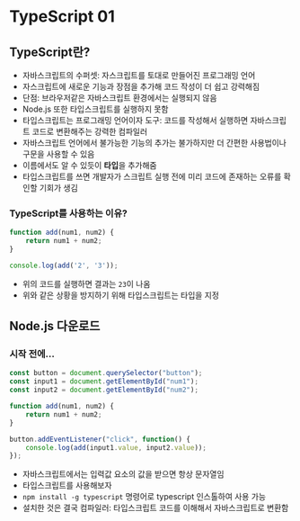 # TypeScript 01
## TypeScript란?
- 자바스크립트의 수퍼셋: 자스크립트를 토대로 만들어진 프로그래밍 언어
- 자스크립트에 새로운 기능과 장점을 추가해 코드 작성이 더 쉽고 강력해짐
- 단점: 브라우저같은 자바스크립트 환경에서는 실행되지 않음
- Node.js 또한 타입스크립트를 실행하지 못함
- 타입스크립트는 프로그래밍 언어이자 도구: 코드를 작성해서 실행하면 자바스크립트 코드로 변환해주는 강력한 컴파일러
- 자바스크립트 언어에서 불가능한 기능의 추가는 불가하지만 더 간편한 사용법이나 구문을 사용할 수 있음
- 이름에서도 알 수 있듯이 **타입**을 추가해줌
- 타입스크립트를 쓰면 개발자가 스크립트 실행 전에 미리 코드에 존재하는 오류를 확인할 기회가 생김

### TypeScript를 사용하는 이유?
```js
function add(num1, num2) {
    return num1 + num2;
}

console.log(add('2', '3'));
```
- 위의 코드를 실행하면 결과는 `23`이 나옴
- 위와 같은 상황을 방지하기 위해 타입스크립트는 타입을 지정

## Node.js 다운로드
### 시작 전에...
```js
const button = document.querySelector("button");
const input1 = document.getElementById("num1");
const input2 = document.getElementById("num2");

function add(num1, num2) {
    return num1 + num2;
}

button.addEventListener("click", function() {
    console.log(add(input1.value, input2.value));
});
```
- 자바스크립트에서는 입력값 요소의 값을 받으면 항상 문자열임
- 타입스크립트를 사용해보자
- `npm install -g typescript` 명령어로 typescript 인스톨하여 사용 가능
- 설치한 것은 결국 컴파일러: 타입스크립트 코드를 이해해서 자바스크립트로 변환함